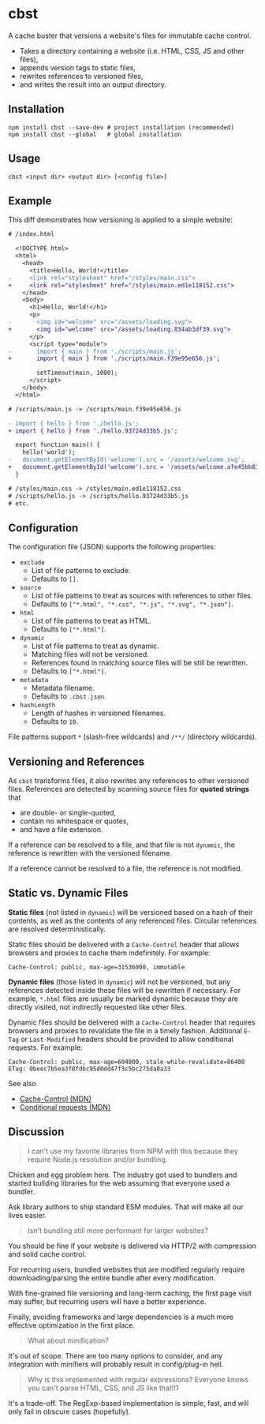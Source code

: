 # cbst

A cache buster that versions a website's files for immutable cache control.

- Takes a directory containing a website (i.e. HTML, CSS, JS and other files),
- appends version tags to static files,
- rewrites references to versioned files,
- and writes the result into an output directory.

## Installation

```
npm install cbst --save-dev # project installation (recommended)
npm install cbst --global   # global installation
```

## Usage

```
cbst <input dir> <output dir> [<config file>]
```

## Example

This diff demonstrates how versioning is applied to a simple website:

```diff
# /index.html

  <!DOCTYPE html>
  <html>
    <head>
      <title>Hello, World!</title>
-     <link rel="stylesheet" href="/styles/main.css">
+     <link rel="stylesheet" href="/styles/main.ed1e118152.css">
    </head>
    <body>
      <h1>Hello, World!</h1>
      <p>
-       <img id="welcome" src="/assets/loading.svg">
+       <img id="welcome" src="/assets/loading.834ab3df39.svg">
      </p>
      <script type="module">
-       import { main } from './scripts/main.js';
+       import { main } from './scripts/main.f39e95e656.js';

        setTimeout(main, 1000);
      </script>
    </body>
  </html>

# /scripts/main.js -> /scripts/main.f39e95e656.js

- import { hello } from './hello.js';
+ import { hello } from './hello.93724d33b5.js';

  export function main() {
    hello('world');
-   document.getElementById('welcome').src = '/assets/welcome.svg';
+   document.getElementById('welcome').src = '/assets/welcome.afe45bb832.svg';
  }

# /styles/main.css -> /styles/main.ed1e118152.css
# /scripts/hello.js -> /scripts/hello.93724d33b5.js
# etc.
```

## Configuration

The configuration file (JSON) supports the following properties:

- `exclude`
  - List of file patterns to exclude.
  - Defaults to `[]`.
- `source`
  - List of file patterns to treat as sources with references to other files.
  - Defaults to `["*.html", "*.css", "*.js", "*.svg", "*.json"]`.
- `html`
  - List of file patterns to treat as HTML.
  - Defaults to `["*.html"]`.
- `dynamic`
  - List of file patterns to treat as dynamic.
  - Matching files will not be versioned.
  - References found in matching source files will be still be rewritten.
  - Defaults to `["*.html"]`.
- `metadata`
  - Metadata filename.
  - Defaults to `.cbst.json`.
- `hashLength`
  - Length of hashes in versioned filenames.
  - Defaults to `10`.

File patterns support `*` (slash-free wildcards) and `/**/` (directory
wildcards).

## Versioning and References

As `cbst` transforms files, it also rewrites any references to other versioned
files. References are detected by scanning source files for **quoted strings**
that

- are double- or single-quoted,
- contain no whitespace or quotes,
- and have a file extension.

If a reference can be resolved to a file, and that file is not `dynamic`, the
reference is rewritten with the versioned filename.

If a reference cannot be resolved to a file, the reference is not modified.

## Static vs. Dynamic Files

**Static files** (not listed in `dynamic`) will be versioned based on a hash of
their contents, as well as the contents of any referenced files. Circular
references are resolved deterministically.

Static files should be delivered with a `Cache-Control` header that allows
browsers and proxies to cache them indefinitely. For example:

```
Cache-Control: public, max-age=31536000, immutable
```

**Dynamic files** (those listed in `dynamic`) will not be versioned, but any
references detected inside these files will be rewritten if necessary. For
example, `*.html` files are usually be marked dynamic because they are directly
visited, not indirectly requested like other files.

Dynamic files should be delivered with a `Cache-Control` header that requires
browsers and proxies to revalidate the file in a timely fashion. Additional
`E-Tag` or `Last-Modified` headers should be provided to allow conditional
requests. For example:

```
Cache-Control: public, max-age=604800, stale-while-revalidate=86400
ETag: 0beec7b5ea3f0fdbc95d0dd47f3c5bc275da8a33
```

See also

- [Cache-Control (MDN)](https://developer.mozilla.org/en-US/docs/Web/HTTP/Headers/Cache-Control)
- [Conditional requests (MDN)](https://developer.mozilla.org/en-US/docs/Web/HTTP/Conditional_requests)

## Discussion

> I can't use my favorite libraries from NPM with this because they require
> Node.js resolution and/or bundling.

Chicken and egg problem here. The industry got used to bundlers and started
building libraries for the web assuming that everyone used a bundler.

Ask library authors to ship standard ESM modules. That will make all our lives
easier.

> Isn't bundling still more performant for larger websites?

You should be fine if your website is delivered via HTTP/2 with compression and
solid cache control.

For recurring users, bundled websites that are modified regularly require
downloading/parsing the entire bundle after every modification.

With fine-grained file versioning and long-term caching, the first page visit
may suffer, but recurring users will have a better experience.

Finally, avoiding frameworks and large dependencies is a much more effective
optimization in the first place.

> What about minification?

It's out of scope. There are too many options to consider, and any integration
with minifiers will probably result in config/plug-in hell.

> Why is this implemented with regular expressions? Everyone knows you can't
> parse HTML, CSS, and JS like that!!1

It's a trade-off. The RegExp-based implementation is simple, fast, and will only
fail in obscure cases (hopefully).
